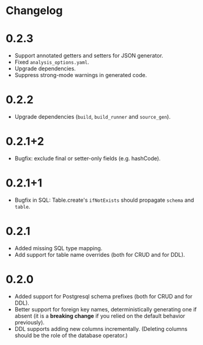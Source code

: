 # Changelog

# 0.2.3

- Support annotated getters and setters for JSON generator.
- Fixed `analysis_options.yaml`.
- Upgrade dependencies.
- Suppress strong-mode warnings in generated code.

# 0.2.2

- Upgrade dependencies (`build`, `build_runner` and `source_gen`).

# 0.2.1+2

- Bugfix: exclude final or setter-only fields (e.g. hashCode).

# 0.2.1+1

- Bugfix in SQL: Table.create's `ifNotExists` should propagate `schema` and `table`.

# 0.2.1

- Added missing SQL type mapping.
- Add support for table name overrides (both for CRUD and for DDL).

# 0.2.0

- Added support for Postgresql schema prefixes (both for CRUD and for DDL).
- Better support for foreign key names, deterministically generating one if absent
  (it is a **breaking change** if you relied on the default behavior previously).
- DDL supports adding new columns incrementally.
  (Deleting columns should be the role of the database operator.)
